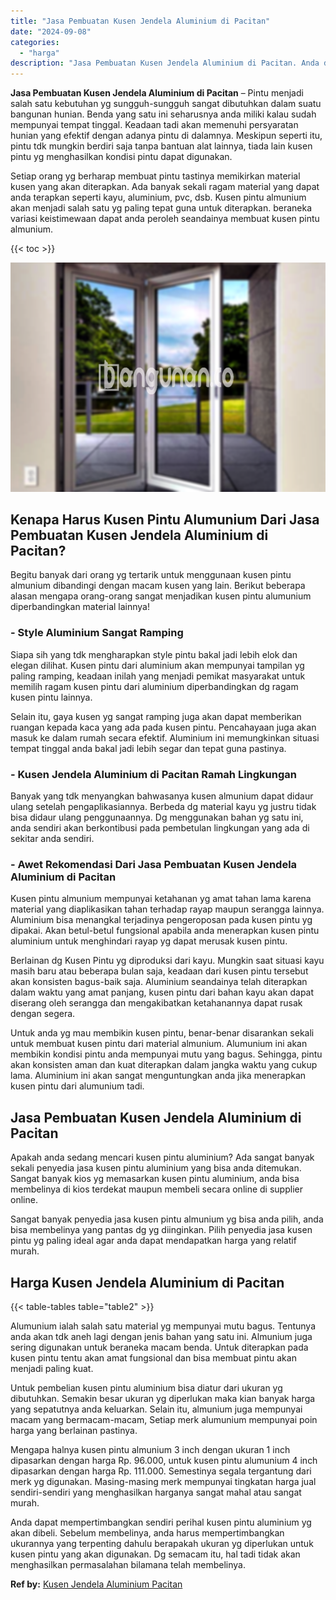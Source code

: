 ```yaml
---
title: "Jasa Pembuatan Kusen Jendela Aluminium di Pacitan"
date: "2024-09-08"
categories: 
  - "harga"
description: "Jasa Pembuatan Kusen Jendela Aluminium di Pacitan. Anda dapat mempertimbangkan sendiri perihal kusen pintu aluminium yg akan dibeli. Sebelum membelinya, anda..."
---
```


**Jasa Pembuatan Kusen Jendela Aluminium di Pacitan** – Pintu menjadi salah satu kebutuhan yg sungguh-sungguh sangat dibutuhkan dalam suatu bangunan hunian. Benda yang satu ini seharusnya anda miliki kalau sudah mempunyai tempat tinggal. Keadaan tadi akan memenuhi persyaratan hunian yang efektif dengan adanya pintu di dalamnya. Meskipun seperti itu, pintu tdk mungkin berdiri saja tanpa bantuan alat lainnya, tiada lain kusen pintu yg menghasilkan kondisi pintu dapat digunakan.

Setiap orang yg berharap membuat pintu tastinya memikirkan material kusen yang akan diterapkan. Ada banyak sekali ragam material yang dapat anda terapkan seperti kayu, aluminium, pvc, dsb. Kusen pintu almunium akan menjadi salah satu yg paling tepat guna untuk diterapkan. beraneka variasi keistimewaan dapat anda peroleh seandainya membuat kusen pintu almunium.

{{< toc >}}

![Jasa Pembuatan Kusen Jendela Aluminium di Pacitan](/images/harga-kusen-jendela-alumunium-03.png)

## Kenapa Harus Kusen Pintu Alumunium Dari Jasa Pembuatan Kusen Jendela Aluminium di Pacitan?

Begitu banyak dari orang yg tertarik untuk menggunaan kusen pintu almunium dibandingi dengan macam kusen yang lain. Berikut beberapa alasan mengapa orang-orang sangat menjadikan kusen pintu alumunium diperbandingkan material lainnya!

### \- Style Aluminium Sangat Ramping

Siapa sih yang tdk mengharapkan style pintu bakal jadi lebih elok dan elegan dilihat. Kusen pintu dari aluminium akan mempunyai tampilan yg paling ramping, keadaan inilah yang menjadi pemikat masyarakat untuk memilih ragam kusen pintu dari aluminium diperbandingkan dg ragam kusen pintu lainnya.

Selain itu, gaya kusen yg sangat ramping juga akan dapat memberikan ruangan kepada kaca yang ada pada kusen pintu. Pencahayaan juga akan masuk ke dalam rumah secara efektif. Aluminium ini memungkinkan situasi tempat tinggal anda bakal jadi lebih segar dan tepat guna pastinya.

### \- Kusen Jendela Aluminium di Pacitan Ramah Lingkungan

Banyak yang tdk menyangkan bahwasanya kusen almunium dapat didaur ulang setelah pengaplikasiannya. Berbeda dg material kayu yg justru tidak bisa didaur ulang penggunaannya. Dg menggunakan bahan yg satu ini, anda sendiri akan berkontibusi pada pembetulan lingkungan yang ada di sekitar anda sendiri.

### \- Awet Rekomendasi Dari Jasa Pembuatan Kusen Jendela Aluminium di Pacitan

Kusen pintu almunium mempunyai ketahanan yg amat tahan lama karena material yang diaplikasikan tahan terhadap rayap maupun serangga lainnya. Aluminium bisa menangkal terjadinya pengeroposan pada kusen pintu yg dipakai. Akan betul-betul fungsional apabila anda menerapkan kusen pintu aluminium untuk menghindari rayap yg dapat merusak kusen pintu.

Berlainan dg Kusen Pintu yg diproduksi dari kayu. Mungkin saat situasi kayu masih baru atau beberapa bulan saja, keadaan dari kusen pintu tersebut akan konsisten bagus-baik saja. Aluminium seandainya telah diterapkan dalam waktu yang amat panjang, kusen pintu dari bahan kayu akan dapat diserang oleh serangga dan mengakibatkan ketahanannya dapat rusak dengan segera.

Untuk anda yg mau membikin kusen pintu, benar-benar disarankan sekali untuk membuat kusen pintu dari material almunium. Alumunium ini akan membikin kondisi pintu anda mempunyai mutu yang bagus. Sehingga, pintu akan konsisten aman dan kuat diterapkan dalam jangka waktu yang cukup lama. Aluminium ini akan sangat menguntungkan anda jika menerapkan kusen pintu dari alumunium tadi.

## Jasa Pembuatan Kusen Jendela Aluminium di Pacitan

Apakah anda sedang mencari kusen pintu aluminium? Ada sangat banyak sekali penyedia jasa kusen pintu aluminium yang bisa anda ditemukan. Sangat banyak kios yg memasarkan kusen pintu aluminium, anda bisa membelinya di kios terdekat maupun membeli secara online di supplier online.

Sangat banyak penyedia jasa kusen pintu almunium yg bisa anda pilih, anda bisa membelinya yang pantas dg yg diinginkan. Pilih penyedia jasa kusen pintu yg paling ideal agar anda dapat mendapatkan harga yang relatif murah.

## Harga Kusen Jendela Aluminium di Pacitan

{{< table-tables table="table2" >}}

Alumunium ialah salah satu material yg mempunyai mutu bagus. Tentunya anda akan tdk aneh lagi dengan jenis bahan yang satu ini. Almunium juga sering digunakan untuk beraneka macam benda. Untuk diterapkan pada kusen pintu tentu akan amat fungsional dan bisa membuat pintu akan menjadi paling kuat.

Untuk pembelian kusen pintu aluminium bisa diatur dari ukuran yg dibutuhkan. Semakin besar ukuran yg diperlukan maka kian banyak harga yang sepatutnya anda keluarkan. Selain itu, almunium juga mempunyai macam yang bermacam-macam, Setiap merk alumunium mempunyai poin harga yang berlainan pastinya.

Mengapa halnya kusen pintu almunium 3 inch dengan ukuran 1 inch dipasarkan dengan harga Rp. 96.000, untuk kusen pintu alumunium 4 inch dipasarkan dengan harga Rp. 111.000. Semestinya segala tergantung dari merk yg digunakan. Masing-masing merk mempunyai tingkatan harga jual sendiri-sendiri yang menghasilkan harganya sangat mahal atau sangat murah.

Anda dapat mempertimbangkan sendiri perihal kusen pintu aluminium yg akan dibeli. Sebelum membelinya, anda harus mempertimbangkan ukurannya yang terpenting dahulu berapakah ukuran yg diperlukan untuk kusen pintu yang akan digunakan. Dg semacam itu, hal tadi tidak akan menghasilkan permasalahan bilamana telah membelinya.

**Ref by:** [Kusen Jendela Aluminium Pacitan](https://id.wikipedia.org/wiki/Kusen)
